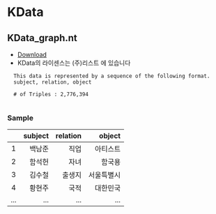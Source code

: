# KData

## KData_graph.nt
- [Download](https://drive.google.com/file/d/1B1iErjJZ2gr3w7lm5K7jYkJ-1jfljI8e/view?usp=sharing)
- KData의 라이센스는 (주)리스트 에 있습니다
```
  This data is represented by a sequence of the following format.
  subject, relation, object
  
  # of Triples : 2,776,394
  
```
### Sample
||subject|relation|object|
|:-----------:|------------:|------------:|------------:|
|1|백남준	|직업|아티스트|
|2|함석헌	|자녀|함국용|
|3|김수철 |출생지|서울특별시|
|4|황현주	|국적|대한민국|
|...|...|...|...|
